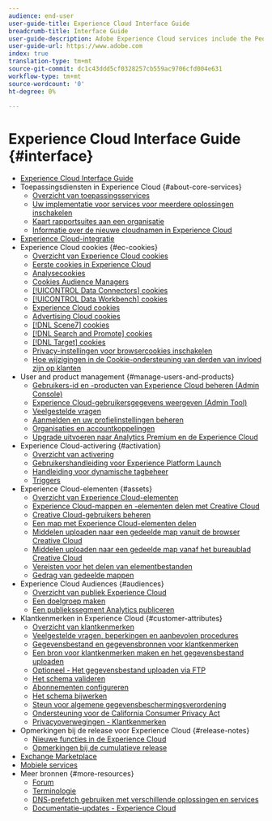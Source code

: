 ```yaml
---
audience: end-user
user-guide-title: Experience Cloud Interface Guide
breadcrumb-title: Interface Guide
user-guide-description: Adobe Experience Cloud services include the People (Audiences and Customer Attributes), Offers, Experience Platform Launch, and user and product management.
user-guide-url: https://www.adobe.com
index: true
translation-type: tm+mt
source-git-commit: dc1c43ddd5cf0328257cb559ac9706cfd004e631
workflow-type: tm+mt
source-wordcount: '0'
ht-degree: 0%

---
```



# Experience Cloud Interface Guide {#interface}

+ [Experience Cloud Interface Guide](experience-cloud.md)
+ Toepassingsdiensten in Experience Cloud {#about-core-services}
   + [Overzicht van toepassingsservices](core-services-landing.md)
   + [Uw implementatie voor services voor meerdere oplossingen inschakelen](core-services/core-services.md)
   + [Kaart rapportsuites aan een organisatie](core-services/report-suite-mapping.md)
   + [Informatie over de nieuwe cloudnamen in Experience Cloud](solutions-core-services.md)
+ [Experience Cloud-integratie](marketing-cloud-integrations.md)
+ Experience Cloud cookies {#ec-cookies}
   + [Overzicht van Experience Cloud cookies](cookies/cookies-privacy.md)
   + [Eerste cookies in Experience Cloud](cookies/cookies-first-party.md)
   + [Analysecookies](cookies/cookies-analytics.md)
   + [Cookies Audience Managers](cookies/cookies-am.md)
   + [[!UICONTROL Data Connectors] cookies](cookies/cookies-dc.md)
   + [[!UICONTROL Data Workbench] cookies](cookies/cookies-insight.md)
   + [Experience Cloud cookies](cookies/cookies-mc.md)
   + [Advertising Cloud cookies](cookies/cookies-advertising-cloud.md)
   + [[!DNL Scene7] cookies](cookies/cookies-s7.md)
   + [[!DNL Search and Promote] cookies](cookies/cookies-snp.md)
   + [[!DNL Target] cookies](cookies/cookies-target.md)
   + [Privacy-instellingen voor browsercookies inschakelen](cookies/browser-cookie-settings.md)
   + [Hoe wijzigingen in de Cookie-ondersteuning van derden van invloed zijn op klanten](cookies/cookies-thirdparty.md)
+ User and product management {#manage-users-and-products}
   + [Gebruikers-id en -producten van Experience Cloud beheren (Admin Console)](admin-getting-started/admin-getting-started.md)
   + [Experience Cloud-gebruikersgegevens weergeven (Admin Tool)](admin-getting-started/admin-tool-experience-cloud.md)
   + [Veelgestelde vragen](admin-getting-started/faq.md)
   + [Aanmelden en uw profielinstellingen beheren](admin-getting-started/getting-started-experience-cloud.md)
   + [Organisaties en accountkoppelingen](admin-getting-started/organizations.md)
   + [Upgrade uitvoeren naar Analytics Premium en de Experience Cloud](admin-getting-started/upgrade-to-analytics-premium.md)
+ Experience Cloud-activering {#activation}
   + [Overzicht van activering](activation/activation.md)
   + [Gebruikershandleiding voor Experience Platform Launch](https://docs.adobe.com/content/help/en/launch/using/overview.html)
   + [Handleiding voor dynamische tagbeheer](https://docs.adobe.com/content/help/nl-NL/dtm/using/dtm-home.html)
   + [Triggers](activation/triggers.md)
+ Experience Cloud-elementen {#assets}
   + [Overzicht van Experience Cloud-elementen](experience-cloud-assets/experience-cloud-assets.md)
   + [Experience Cloud-mappen en -elementen delen met Creative Cloud](experience-cloud-assets/creative-cloud.md)
   + [Creative Cloud-gebruikers beheren](experience-cloud-assets/t-admin-add-cc-user.md)
   + [Een map met Experience Cloud-elementen delen](experience-cloud-assets/t-share-creative-cloud.md)
   + [Middelen uploaden naar een gedeelde map vanuit de browser Creative Cloud](experience-cloud-assets/t-upload-asset-cc.md)
   + [Middelen uploaden naar een gedeelde map vanaf het bureaublad Creative Cloud](experience-cloud-assets/t-cc-asset-upload-thor.md)
   + [Vereisten voor het delen van elementbestanden](experience-cloud-assets/assets-file-reqs.md)
   + [Gedrag van gedeelde mappen](experience-cloud-assets/asset-behavior.md)
+ Experience Cloud Audiences {#audiences}
   + [Overzicht van publiek Experience Cloud](audience-library/audience-library.md)
   + [Een doelgroep maken](audience-library/t-audience-create.md)
   + [Een publiekssegment Analytics publiceren](audience-library/t-publish-audience-segment.md)
+ Klantkenmerken in Experience Cloud {#customer-attributes}
   + [Overzicht van klantkenmerken](attributes/attributes.md)
   + [Veelgestelde vragen, beperkingen en aanbevolen procedures](attributes/faq-crs.md)
   + [Gegevensbestand en gegevensbronnen voor klantkenmerken](attributes/crs-data-file.md)
   + [Een bron voor klantkenmerken maken en het gegevensbestand uploaden](attributes/t-crs-usecase.md)
   + [Optioneel - Het gegevensbestand uploaden via FTP](attributes/t-upload-attributes-ftp.md)
   + [Het schema valideren](attributes/validate-schema.md)
   + [Abonnementen configureren](attributes/subscription.md)
   + [Het schema bijwerken](attributes/t-update-schema.md)
   + [Steun voor algemene gegevensbeschermingsverordening](attributes/gdpr.md)
   + [Ondersteuning voor de California Consumer Privacy Act](attributes/ccpa.md)
   + [Privacyoverwegingen - Klantkenmerken](attributes/privacy-mac.md)
+ Opmerkingen bij de release voor Experience Cloud {#release-notes}
   + [Nieuwe functies in de Experience Cloud](https://docs.adobe.com/content/help/nl-NL/release-notes/experience-cloud/current.html)
   + [Opmerkingen bij de cumulatieve release](marketing-cloud-interface/release-notes.md)
+ [Exchange Marketplace](exchange.md)
+ [Mobiele services](https://docs.adobe.com/content/help/en/mobile-services/using/home.html)
+ Meer bronnen {#more-resources}
   + [Forum](https://forums.adobe.com/community/experience-cloud)
   + [Terminologie](terms.md)
   + [DNS-prefetch gebruiken met verschillende oplossingen en services](dns-prefetch.md)
   + [Documentatie-updates - Experience Cloud](doc-updates.md)
